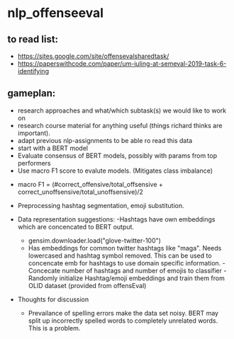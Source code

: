 # nlp_offenseeval

## to read list:
 * https://sites.google.com/site/offensevalsharedtask/ 
 * https://paperswithcode.com/paper/um-iuling-at-semeval-2019-task-6-identifying
 
## gameplan:
 * research approaches and what/which subtask(s) we would like to work on
 * research course material for anything useful (things richard thinks are important).
 * adapt previous nlp-assignments to be able ro read this data
 * start with a BERT model
 * Evaluate consensus of BERT models, possibly with params from top performers
 * Use macro F1 score to evalute models. (Mitigates class imbalance)
  - macro F1 = (#correct_offensive/total_offsensive + correct_unoffsensive/total_unoffsensive)/2
 * Preprocessing hashtag segmentation, emoji substitution.
 
 
 
 * Data representation suggestions: 
 -Hashtags have own embeddings which are concencated to BERT output.
   - gensim.downloader.load("glove-twitter-100")
   - Has embeddings for common twitter hashtags like "maga". Needs lowercased and hashtag symbol removed. 
    This can be used to concencate emb for hashtags to use domain specific information.
 -Concecate number of hashtags and number of emojis to classifier
 -Randomly initialize Hashtag/emoji embeddings and train them from OLID dataset (provided from offensEval)
    
    
 
 * Thoughts for discussion
   - Prevailance of spelling errors make the data set noisy. BERT may split up incorrectly spelled words 
     to completely unrelated words. This is a problem.
